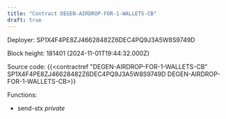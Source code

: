 ```yaml
---
title: "Contract DEGEN-AIRDROP-FOR-1-WALLETS-CB"
draft: true
---
```

Deployer: SP1X4F4PE8ZJ46628482Z6DEC4PQ9J3A5W8S9749D


 



Block height: 181401 (2024-11-01T19:44:32.000Z)

Source code: {{<contractref "DEGEN-AIRDROP-FOR-1-WALLETS-CB" SP1X4F4PE8ZJ46628482Z6DEC4PQ9J3A5W8S9749D DEGEN-AIRDROP-FOR-1-WALLETS-CB>}}

Functions:

* send-stx _private_
